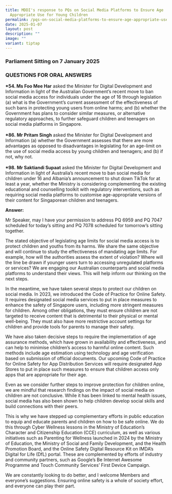 ```yaml
---
title: MDDI's response to PQs on Social Media Platforms to Ensure Age
  Appropriate Use for Young Children
permalink: /pqs-on-social-media-platforms-to-ensure-age-appropriate-use-for-young-children/
date: 2025-01-07
layout: post
description: ""
image: ""
variant: tiptap
---
```

<h3>Parliament Sitting on 7 January 2025</h3>
<h3>QUESTIONS FOR ORAL ANSWERS</h3>
<p><strong>*54. Ms Foo Mee Har</strong> asked the Minister for Digital Development
and Information in light of the Australian Government’s recent move to
ban social media access for individuals under the age of 16 through legislation
(a) what is the Government’s current assessment of the effectiveness of
such bans in protecting young users from online harms; and (b) whether
the Government has plans to consider similar measures, or alternative regulatory
approaches, to further safeguard children and teenagers on social media
platforms in Singapore.
<br>
<br><strong>*86.</strong>  <strong>Mr Pritam Singh</strong> asked the Minister
for Digital Development and Information (a) whether the Government assesses
that there are more advantages as opposed to disadvantages in legislating
for an age-limit on the use of social media access by young children and
teenagers; and (b) if not, why not.
<br>
<br><strong>*98.</strong>  <strong>Mr Saktiandi Supaat</strong> asked the Minister
for Digital Development and Information in light of Australia’s recent
move to ban social media for children under 16 and Albania’s announcement
to shut down TikTok for at least a year, whether the Ministry is considering
complementing the existing educational and counselling toolkit with regulatory
interventions, such as requiring social media platforms to customise age-appropriate
versions of their content for Singaporean children and teenagers.</p>
<p><strong>Answer:</strong>
</p>
<p>Mr Speaker, may I have your permission to address PQ 6959 and PQ 7047
scheduled for today’s sitting and PQ 7078 scheduled for tomorrow’s sitting
together.</p>
<p>The stated objective of legislating age limits for social media access
is to protect children and youths from its harms. We share the same objective
and will continue to study the effectiveness of mandating age limits. For
example, how will the authorities assess the extent of violation? Where
will the line be drawn if younger users turn to accessing unregulated platforms
or services? We are engaging our Australian counterparts and social media
platforms to understand their views. This will help inform our thinking
on the next steps.</p>
<p>In the meantime, we have taken several steps to protect our children on
social media. In 2023, we introduced the Code of Practice for Online Safety.
It requires designated social media services to put in place measures to
enhance the safety of Singapore users, including more stringent measures
for children. Among other obligations, they must ensure children are not
targeted to receive content that is detrimental to their physical or mental
well-being. They must also have more restrictive account settings for children
and provide tools for parents to manage their safety.</p>
<p>We have also taken decisive steps to require the implementation of age
assurance methods, which have grown in availability and effectiveness,
and can help to minimise children’s access to harmful online content. Such
methods include age estimation using technology and age verification based
on submission of official documents. Our upcoming Code of Practice for
Online Safety for App Distribution Services will require designated App
Stores to put in place such measures to ensure that children access only
apps that are appropriate for their age.</p>
<p>Even as we consider further steps to improve protection for children online,
we are mindful that research findings on the impact of social media on
children are not conclusive. While it has been linked to mental health
issues, social media has also been shown to help children develop social
skills and build connections with their peers.</p>
<p>This is why we have stepped up complementary efforts in public education
to equip and educate parents and children on how to be safe online. We
do this through Cyber Wellness lessons in the Ministry of Education’s Character
and Citizenship Education (CCE) curriculum, as well as various initiatives
such as Parenting for Wellness launched in 2024 by the Ministry of Education,
the Ministry of Social and Family Development, and the Health Promotion
Board, and the Online Safety Digital Resource Kit on IMDA’s Digital for
Life (DfL) portal. These are complemented by efforts of industry and community
partners, such as Google’s Be Internet Awesome Programme and Touch Community
Services’ First Device Campaign.</p>
<p>We are constantly looking to do better, and I welcome Members and everyone’s
suggestions. Ensuring online safety is a whole of society effort, and everyone
can play their part.</p>